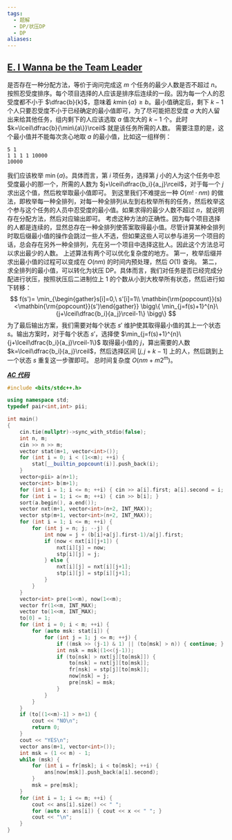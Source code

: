 ```yaml
---
tags:
  - 题解
  - DP/状压DP
  - DP
aliases:
---
```

## [E. I Wanna be the Team Leader](https://codeforces.com/problemset/problem/1886/E)

是否存在一种分配方法，等价于询问完成这 $m$ 个任务的最少人数是否不超过 $n$。
按照忍受度排序。每个项目选择的人应该是排序后连续的一段。因为每一个人的忍受度都不小于 $\dfrac{b}{k}$，意味着 $k\min\{ a \}\geq b$。最小值确定后，剩下 $k-1$ 个人只要忍受度不小于已经确定的最小值即可，为了尽可能把忍受度 $a$ 大的人留出来给其他任务，组内剩下的人应该选取 $a$ 值次大的 $k-1$ 个。此时 $k=\lceil\dfrac{b}{\min\{a\}}\rceil$ 就是该任务所需的人数。
需要注意的是，这个最小值并不能每次贪心地取 $a$ 的最小值，比如这一组样例：
```
5 1
1 1 1 1 10000
10000
```
我们应该枚举 $\min\{a\}$。具体而言，第 $i$ 项任务，选择第 $j$ 小的人为这个任务中忍受度最小的那一个，所需的人数为 $j+\lceil\dfrac{b_i}{a_j}\rceil$，对于每一个 $j$ 求出这个值，然后枚举取最小值即可。
到这里我们不难提出一种 $O(m!\cdot nm)$ 的做法，即枚举每一种全排列，对每一种全排列从左到右枚举所有的任务，然后枚举这个参与这个任务的人员中忍受度的最小值。如果求得的最少人数不超过 $n$，就说明存在分配方法，然后对应输出即可。
考虑这种方法的正确性。因为每个项目选择的人都是连续的，显然总存在一种全排列使答案取得最小值。尽管计算某种全排列时取后缀最小值的操作会跳过一些人不选，但如果这些人可以参与进另一个项目的话，总会存在另外一种全排列，先在另一个项目中选择这批人。因此这个方法总可以求出最少的人数。
上述算法有两个可以优化复杂度的地方。
第一，枚举后缀并求出最小值的过程可以变成在 $O(nm)$ 的时间内预处理，然后 $O(1)$ 查询。
第二，求全排列的最小值，可以转化为状压 DP。具体而言，我们对任务是否已经完成分配进行状压，按照状压后二进制位上 $1$ 的个数从小到大枚举所有状态，然后进行如下转移：
$$
f(s')= \min_{\begin{gather}s[i]=0,\ s'[i]=1\\ \mathbin{\rm{popcount}}(s)<\mathbin{\rm{popcount}}(s')\end{gather}} \bigg\{ \min_{j=f(s)+1}^{n}\{j+\lceil\dfrac{b_i}{a_j}\rceil-1\} \bigg\}
$$
为了最后输出方案，我们需要对每个状态 $s'$ 维护使其取得最小值的其上一个状态 $s$。输出方案时，对于每个状态 $s'$，选择使 $\min_{j=f(s)+1}^{n}\{j+\lceil\dfrac{b_i}{a_j}\rceil-1\}$ 取得最小值的 $j$，算出需要的人数 $k=\lceil\dfrac{b_i}{a_j}\rceil$，然后选择区间 $[j,j+k-1]$ 上的人，然后跳到上一个状态 $s$ 重复这一步骤即可。
总时间复杂度 $O(nm+m2^m)$。

[***AC 代码***](https://codeforces.com/problemset/submission/1886/311417110)

```cpp
#include <bits/stdc++.h>

using namespace std;
typedef pair<int,int> pii;

int main()
{
	cin.tie(nullptr)->sync_with_stdio(false);
	int n, m;
    cin >> n >> m;
    vector stat(m+1, vector<int>());
    for (int i = 0; i < (1<<m); ++i) {
        stat[__builtin_popcount(i)].push_back(i);
    }
    vector<pii> a(n+1);
    vector<int> b(m+1);
    for (int i = 1; i <= n; ++i) { cin >> a[i].first; a[i].second = i; }
    for (int i = 1; i <= m; ++i) { cin >> b[i]; }
    sort(a.begin(), a.end());
    vector nxt(m+1, vector<int>(n+2, INT_MAX));
    vector stp(m+1, vector<int>(n+2, INT_MAX));
    for (int i = 1; i <= m; ++i) {
        for (int j = n; j; --j) {
            int now = j + (b[i]+a[j].first-1)/a[j].first;
            if (now < nxt[i][j+1]) {
                nxt[i][j] = now;
                stp[i][j] = j;
            } else {
                nxt[i][j] = nxt[i][j+1];
                stp[i][j] = stp[i][j+1];
            }
        }
    }
    vector<int> pre(1<<m), now(1<<m);
    vector fr(1<<m, INT_MAX);
    vector to(1<<m, INT_MAX);
    to[0] = 1;
    for (int i = 0; i < m; ++i) {
        for (auto msk: stat[i]) {
            for (int j = 1; j <= m; ++j) {
                if ((msk >> (j-1) & 1) || (to[msk] > n)) { continue; }
                int nsk = msk|(1<<(j-1));
                if (to[nsk] > nxt[j][to[msk]]) {
                    to[nsk] = nxt[j][to[msk]];
                    fr[nsk] = stp[j][to[msk]];
                    now[nsk] = j;
                    pre[nsk] = msk;
                }
            }
        }
    }
    if (to[(1<<m)-1] > n+1) {
        cout << "NO\n";
        return 0;
    }
    cout << "YES\n";
    vector ans(m+1, vector<int>());
    int msk = (1 << m) - 1;
    while (msk) {
        for (int i = fr[msk]; i < to[msk]; ++i) {
            ans[now[msk]].push_back(a[i].second);
        }
        msk = pre[msk];
    }
    for (int i = 1; i <= m; ++i) {
        cout << ans[i].size() << " ";
        for (auto x: ans[i]) { cout << x << " "; }
        cout << "\n";
    }
}
```
